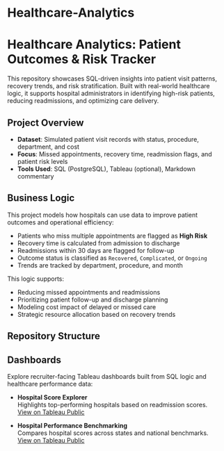 # Healthcare-Analytics
# Healthcare Analytics: Patient Outcomes & Risk Tracker

This repository showcases SQL-driven insights into patient visit patterns, recovery trends, and risk stratification. Built with real-world healthcare logic, it supports hospital administrators in identifying high-risk patients, reducing readmissions, and optimizing care delivery.

## Project Overview

- **Dataset**: Simulated patient visit records with status, procedure, department, and cost
- **Focus**: Missed appointments, recovery time, readmission flags, and patient risk levels
- **Tools Used**: SQL (PostgreSQL), Tableau (optional), Markdown commentary

## Business Logic

This project models how hospitals can use data to improve patient outcomes and operational efficiency:

- Patients who miss multiple appointments are flagged as **High Risk**
- Recovery time is calculated from admission to discharge
- Readmissions within 30 days are flagged for follow-up
- Outcome status is classified as `Recovered`, `Complicated`, or `Ongoing`
- Trends are tracked by department, procedure, and month

This logic supports:
- Reducing missed appointments and readmissions
- Prioritizing patient follow-up and discharge planning
- Modeling cost impact of delayed or missed care
- Strategic resource allocation based on recovery trends

## Repository Structure

## Dashboards

Explore recruiter-facing Tableau dashboards built from SQL logic and healthcare performance data:

- **Hospital Score Explorer**  
  Highlights top-performing hospitals based on readmission scores.  
  [View on Tableau Public](https://public.tableau.com/app/profile/marcus.wright5122/viz/HospitalScoreExplorer/HospitalScoreExplorer)

- **Hospital Performance Benchmarking**  
  Compares hospital scores across states and national benchmarks.  
  [View on Tableau Public](https://public.tableau.com/app/profile/marcus.wright5122/viz/HospitalPerformanceBenchmarking/HospitalPerformanceBenchmarking)
